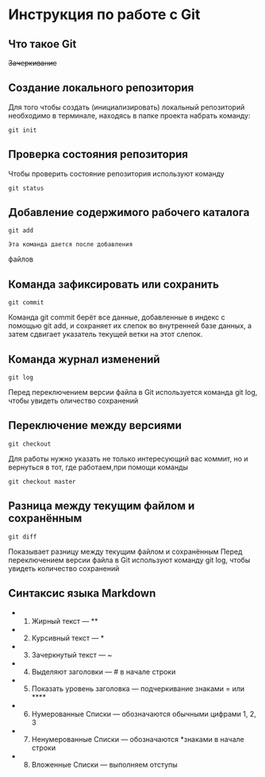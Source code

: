 # **Инструкция по работе с Git**

## Что такое Git

~~Зачеркивание~~

## Создание локального репозитория

Для того чтобы создать (инициализировать) локальный репозиторий необходимо в терминале, находясь в папке проекта набрать команду:

    git init
    
## Проверка состояния репозитория 

Чтобы проверить состояние репозитория используют команду 

    git status

## Добавление содержимого рабочего каталога

    git add

    Эта команда дается после добавления
файлов

## Команда зафиксировать или сохранить

    git commit

Команда git commit берёт все данные, добавленные в индекс с помощью git add, и сохраняет их слепок во внутренней базе данных, а затем сдвигает указатель текущей ветки на этот слепок.    

## Команда журнал изменений

    git log

Перед переключением версии файла в Git используется команда git log, чтобы увидеть оличество сохранений
    
## Переключение между версиями

    git checkout

Для работы нужно указать не только интересующий вас коммит, но и вернуться в тот, где работаем,при помощи команды 
                                         
    git checkout master

## Разница между текущим файлом и сохранённым

    git diff

Показывает разницу между текущим файлом и сохранённым
Перед переключением версии файла в Git используют команду git log, чтобы увидеть количество сохранений

## Синтаксис языка Markdown

* 1. Жирный текст — **
* 2. Курсивный текст — *
* 3. Зачеркнутый текст — ~
* 4. Выделяют заголовки — # в начале строки
* 5. Показать уровень заголовка — подчеркивание знаками = или ****
* 6. Нумерованные Списки — обозначаются обычными цифрами 1, 2, 3
* 7. Ненумерованные Списки — обозначаются *знаками в начале строки
* 8. Вложенные Списки — выполняем отступы


